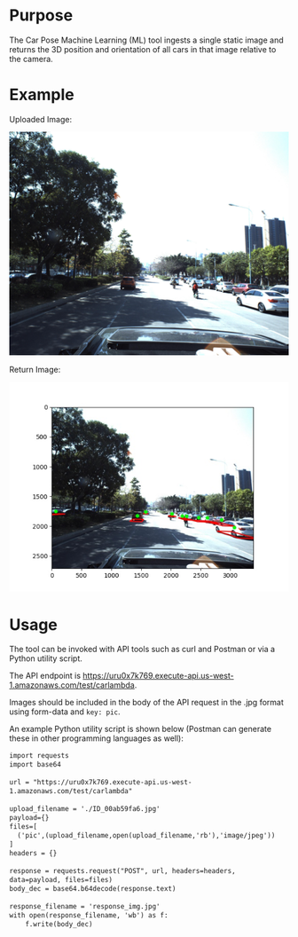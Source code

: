# Purpose
The Car Pose Machine Learning (ML) tool ingests a single static image and returns the 3D position and orientation of all cars in that image relative to the camera.

# Example
Uploaded Image:

![Uploaded Image](ID_00ab59fa6.jpg)

Return Image:

![Return Image](response_img.jpg)

# Usage
The tool can be invoked with API tools such as curl and Postman or via a Python utility script.

The API endpoint is https://uru0x7k769.execute-api.us-west-1.amazonaws.com/test/carlambda.

Images should be included in the body of the API request in the .jpg format using form-data and `key: pic`.

An example Python utility script is shown below (Postman can generate these in other programming languages as well):

```
import requests
import base64

url = "https://uru0x7k769.execute-api.us-west-1.amazonaws.com/test/carlambda"

upload_filename = './ID_00ab59fa6.jpg'
payload={}
files=[
  ('pic',(upload_filename,open(upload_filename,'rb'),'image/jpeg'))
]
headers = {}

response = requests.request("POST", url, headers=headers, data=payload, files=files)
body_dec = base64.b64decode(response.text)

response_filename = 'response_img.jpg'  
with open(response_filename, 'wb') as f:
    f.write(body_dec)
```